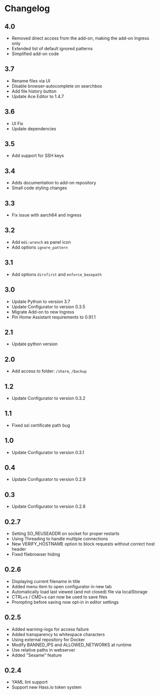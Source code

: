# Changelog

## 4.0

- Removed direct access from the add-on, making the add-on Ingress only
- Extended list of default ignored patterns
- Simplified add-on code

## 3.7

- Rename files via UI
- Disable browser-autocomplete on searchbox
- Add file history button
- Update Ace Editor to 1.4.7

## 3.6

- UI Fix
- Update dependencies

## 3.5

- Add support for SSH keys

## 3.4

- Adds documentation to add-on repository
- Small code styling changes

## 3.3

- Fix issue with aarch64 and ingress

## 3.2

- Add `mdi:wrench` as panel icon
- Add options `ignore_pattern`

## 3.1

- Add options `dirsfirst` and `enforce_basepath`

## 3.0

- Update Python to version 3.7
- Update Configurator to version 0.3.5
- Migrate Add-on to new Ingress
- Pin Home Assistant requirements to 0.91.1

## 2.1

- Update python version

## 2.0

- Add access to folder: `/share`, `/backup`

## 1.2

- Update Configurator to version 0.3.2

## 1.1

- Fixed ssl certificate path bug

## 1.0

- Update Configurator to version 0.3.1

## 0.4

- Update Configurator to version 0.2.9

## 0.3

- Update Configurator to version 0.2.8

## 0.2.7

- Setting SO_REUSEADDR on socket for proper restarts
- Using Threading to handle multiple connections
- New VERIFY_HOSTNAME option to block requests without correct host header
- Fixed filebrowser hiding

## 0.2.6

- Displaying current filename in title
- Added menu item to open configurator in new tab
- Automatically load last viewed (and not closed) file via localStorage
- CTRL+s / CMD+s can now be used to save files
- Prompting before saving now opt-in in editor settings

## 0.2.5

- Added warning-logs for access failure
- Added transparency to whitespace characters
- Using external repository for Docker
- Modify BANNED_IPS and ALLOWED_NETWORKS at runtime
- Use relative paths in webserver
- Added "Sesame" feature

## 0.2.4

- YAML lint support
- Support new Hass.io token system
